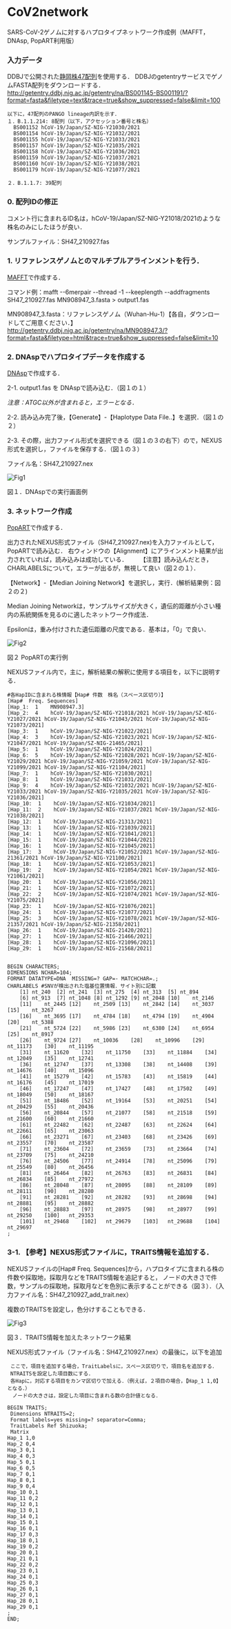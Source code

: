# CoV2network

SARS-CoV-2ゲノムに対するハプロタイプネットワーク作成例（MAFFT，DNAsp, PopART利用版）

### 入力データ

DDBJで公開された[静岡株47配列](https://www.ddbj.nig.ac.jp/news/ja/2021-09-09_1.html)を使用する．
DDBJのgetentryサービスでゲノムFASTA配列をダウンロードする．
http://getentry.ddbj.nig.ac.jp/getentry/na/BS001145-BS001191/?format=fasta&filetype=text&trace=true&show_suppressed=false&limit=100
```
以下に，47配列のPANGO lineage内訳を示す．
１．B.1.1.214: 8配列（以下，アクセッション番号と株名）
  BS001152 hCoV-19/Japan/SZ-NIG-Y21030/2021
  BS001154 hCoV-19/Japan/SZ-NIG-Y21032/2021
  BS001155 hCoV-19/Japan/SZ-NIG-Y21033/2021
  BS001157 hCoV-19/Japan/SZ-NIG-Y21035/2021
  BS001158 hCoV-19/Japan/SZ-NIG-Y21036/2021
  BS001159 hCoV-19/Japan/SZ-NIG-Y21037/2021
  BS001160 hCoV-19/Japan/SZ-NIG-Y21038/2021
  BS001179 hCoV-19/Japan/SZ-NIG-Y21077/2021

２．B.1.1.7: 39配列
```
### 0. 配列IDの修正
 コメント行に含まれるID名は，hCoV-19/Japan/SZ-NIG-Y21018/2021のような株名のみにしたほうが良い．
 
 サンプルファイル：SH47_210927.fas
 
 
### 1. リファレンスゲノムとのマルチプルアラインメントを行う．
 [MAFFT](https://mafft.cbrc.jp/alignment/software/)で作成する．
 
 コマンド例：mafft --6merpair --thread -1 --keeplength --addfragments SH47_210927.fas MN908947_3.fasta > output1.fas

 MN908947_3.fasta：リファレンスゲノム（Wuhan-Hu-1）【各自，ダウンロードしてご用意ください．】
 http://getentry.ddbj.nig.ac.jp/getentry/na/MN908947.3/?format=fasta&filetype=html&trace=true&show_suppressed=false&limit=10

### 2. DNAspでハプロタイプデータを作成する
  [DNAsp](http://www.ub.edu/dnasp/)で作成する．

2-1. output1.fas を DNAspで読み込む．（図１の１）

*注意：ATGC以外が含まれると，エラーとなる．*

2-2. 読み込み完了後，【Generate】-【Haplotype Data File..】を選択．（図１の２）

2-3. その際，出力ファイル形式を選択できる（図１の３の右下）ので，NEXUS形式を選択し，ファイルを保存する．（図１の３）

ファイル名：SH47_210927.nex

![Fig1](https://user-images.githubusercontent.com/89957075/134689148-6e42e2a4-7ebd-4976-8432-cdae9668b70d.PNG)

図１．DNAspでの実行画面例

### 3. ネットワーク作成
   [PopART](http://popart.otago.ac.nz/index.shtml)で作成する．
   
   出力されたNEXUS形式ファイル（SH47_210927.nex)を入力ファイルとして，PopARTで読み込む．
   右ウィンドウの【Alignment】にアラインメント結果が出力されていれば，読み込みは成功している．
 　
  　【注意】読み込んだとき，CHARLABELSについて，エラーが出るが，無視して良い（図２の１）．
 
 【Network】-【Median Joining Network】を選択し，実行．(解析結果例：図２の２)
  
  Median Joining Networkは，サンプルサイズが大きく，遺伝的距離が小さい種内の系統関係を見るのに適したネットワーク作成法．
  
  Epsilonは，重み付けされた遺伝距離の尺度である．基本は，「0」で良い．
  
![Fig2](https://user-images.githubusercontent.com/89957075/134666234-d1ed8f60-1b90-4740-85d6-57a1ab267804.PNG)

図２ PopARTの実行例

NEXUSファイル内で，主に，解析結果の解釈に使用する項目を，以下に説明する．
```
#各HapIDに含まれる株情報【Hap# 件数　株名（スペース区切り）】
[Hap#  Freq. Sequences]
[Hap_1:  1    MN908947.3]
[Hap_2:  4    hCoV-19/Japan/SZ-NIG-Y21018/2021 hCoV-19/Japan/SZ-NIG-Y21027/2021 hCoV-19/Japan/SZ-NIG-Y21043/2021 hCoV-19/Japan/SZ-NIG-Y21073/2021]
[Hap_3:  1    hCoV-19/Japan/SZ-NIG-Y21022/2021]
[Hap_4:  3    hCoV-19/Japan/SZ-NIG-Y21023/2021 hCoV-19/Japan/SZ-NIG-Y21047/2021 hCoV-19/Japan/SZ-NIG-21465/2021]
[Hap_5:  1    hCoV-19/Japan/SZ-NIG-Y21024/2021]
[Hap_6:  5    hCoV-19/Japan/SZ-NIG-Y21028/2021 hCoV-19/Japan/SZ-NIG-Y21029/2021 hCoV-19/Japan/SZ-NIG-Y21059/2021 hCoV-19/Japan/SZ-NIG-Y21099/2021 hCoV-19/Japan/SZ-NIG-Y21104/2021]
[Hap_7:  1    hCoV-19/Japan/SZ-NIG-Y21030/2021]
[Hap_8:  1    hCoV-19/Japan/SZ-NIG-Y21031/2021]
[Hap_9:  4    hCoV-19/Japan/SZ-NIG-Y21032/2021 hCoV-19/Japan/SZ-NIG-Y21033/2021 hCoV-19/Japan/SZ-NIG-Y21035/2021 hCoV-19/Japan/SZ-NIG-Y21036/2021]
[Hap_10:  1    hCoV-19/Japan/SZ-NIG-Y21034/2021]
[Hap_11:  2    hCoV-19/Japan/SZ-NIG-Y21037/2021 hCoV-19/Japan/SZ-NIG-Y21038/2021]
[Hap_12:  1    hCoV-19/Japan/SZ-NIG-21313/2021]
[Hap_13:  1    hCoV-19/Japan/SZ-NIG-Y21039/2021]
[Hap_14:  1    hCoV-19/Japan/SZ-NIG-Y21041/2021]
[Hap_15:  1    hCoV-19/Japan/SZ-NIG-Y21044/2021]
[Hap_16:  1    hCoV-19/Japan/SZ-NIG-Y21045/2021]
[Hap_17:  3    hCoV-19/Japan/SZ-NIG-Y21052/2021 hCoV-19/Japan/SZ-NIG-21361/2021 hCoV-19/Japan/SZ-NIG-Y21100/2021]
[Hap_18:  1    hCoV-19/Japan/SZ-NIG-Y21053/2021]
[Hap_19:  2    hCoV-19/Japan/SZ-NIG-Y21054/2021 hCoV-19/Japan/SZ-NIG-Y21061/2021]
[Hap_20:  1    hCoV-19/Japan/SZ-NIG-Y21056/2021]
[Hap_21:  1    hCoV-19/Japan/SZ-NIG-Y21072/2021]
[Hap_22:  2    hCoV-19/Japan/SZ-NIG-Y21074/2021 hCoV-19/Japan/SZ-NIG-Y21075/2021]
[Hap_23:  1    hCoV-19/Japan/SZ-NIG-Y21076/2021]
[Hap_24:  1    hCoV-19/Japan/SZ-NIG-Y21077/2021]
[Hap_25:  3    hCoV-19/Japan/SZ-NIG-Y21078/2021 hCoV-19/Japan/SZ-NIG-21357/2021 hCoV-19/Japan/SZ-NIG-21358/2021]
[Hap_26:  1    hCoV-19/Japan/SZ-NIG-21420/2021]
[Hap_27:  1    hCoV-19/Japan/SZ-NIG-21466/2021]
[Hap_28:  1    hCoV-19/Japan/SZ-NIG-Y21096/2021]
[Hap_29:  1    hCoV-19/Japan/SZ-NIG-21568/2021]


BEGIN CHARACTERS;
DIMENSIONS NCHAR=104;
FORMAT DATATYPE=DNA  MISSING=? GAP=- MATCHCHAR=.;
CHARLABELS #SNVが検出された塩基位置情報．サイト別に記載
	[1]	nt_240	[2]	nt_241	[3]	nt_275	[4]	nt_313	[5]	nt_894
	[6]	nt_913	[7]	nt_1048	[8]	nt_1292	[9]	nt_2048	[10]	nt_2146
	[11]	nt_2445	[12]	nt_2509	[13]	nt_2842	[14]	nt_3037	[15]	nt_3267
	[16]	nt_3695	[17]	nt_4784	[18]	nt_4794	[19]	nt_4904	[20]	nt_5388
	[21]	nt_5724	[22]	nt_5986	[23]	nt_6380	[24]	nt_6954	[25]	nt_8917
	[26]	nt_9724	[27]	nt_10036	[28]	nt_10996	[29]	nt_11173	[30]	nt_11195
	[31]	nt_11620	[32]	nt_11750	[33]	nt_11884	[34]	nt_12049	[35]	nt_12741
	[36]	nt_12747	[37]	nt_13308	[38]	nt_14408	[39]	nt_14676	[40]	nt_15096
	[41]	nt_15279	[42]	nt_15783	[43]	nt_15819	[44]	nt_16176	[45]	nt_17019
	[46]	nt_17247	[47]	nt_17427	[48]	nt_17502	[49]	nt_18049	[50]	nt_18167
	[51]	nt_18486	[52]	nt_19164	[53]	nt_20251	[54]	nt_20429	[55]	nt_20436
	[56]	nt_20844	[57]	nt_21077	[58]	nt_21518	[59]	nt_21600	[60]	nt_21660
	[61]	nt_22482	[62]	nt_22487	[63]	nt_22624	[64]	nt_22661	[65]	nt_23063
	[66]	nt_23271	[67]	nt_23403	[68]	nt_23426	[69]	nt_23557	[70]	nt_23587
	[71]	nt_23604	[72]	nt_23659	[73]	nt_23664	[74]	nt_23709	[75]	nt_24210
	[76]	nt_24506	[77]	nt_24914	[78]	nt_25096	[79]	nt_25549	[80]	nt_26456
	[81]	nt_26464	[82]	nt_26763	[83]	nt_26831	[84]	nt_26834	[85]	nt_27972
	[86]	nt_28048	[87]	nt_28095	[88]	nt_28109	[89]	nt_28111	[90]	nt_28280
	[91]	nt_28281	[92]	nt_28282	[93]	nt_28698	[94]	nt_28881	[95]	nt_28882
	[96]	nt_28883	[97]	nt_28975	[98]	nt_28977	[99]	nt_29250	[100]	nt_29353
	[101]	nt_29468	[102]	nt_29679	[103]	nt_29688	[104]	nt_29697
;
```

### 3-1. 【参考】NEXUS形式ファイルに，TRAITS情報を追加する．
 
  NEXUSファイルの[Hap#  Freq. Sequences]から，ハプロタイプに含まれる株の件数や採取地，採取月などをTRAITS情報を追記すると，
  ノードの大きさで件数，サンプルの採取地，採取月などを色別に表示することができる（図３）．（入力ファイル名：SH47_210927_add_trait.nex）
  
  複数のTRAITSを設定し，色分けすることもできる．

![Fig3](https://user-images.githubusercontent.com/89957075/134686954-44680b80-b1b6-462e-97fc-f488c953ce10.png)

図３．TRAITS情報を加えたネットワーク結果
 
  NEXUS形式ファイル（ファイル名：SH47_210927.nex）の最後に，以下を追加
 
 
 ```
  ここで，項目を追加する場合，TraitLabelsに，スペース区切りで，項目名を追加する．
  NTRAITSを設定した項目数にする．
  各Hapに，対応する項目をカンマ区切りで加える．（例えば，２項目の場合，【Hap_1 1,0】となる．）
　ノードの大きさは，設定した項目に含まれる数の合計値となる．

 BEGIN TRAITS;
  Dimensions NTRAITS=2;
  Format labels=yes missing=? separator=Comma;
  TraitLabels Ref Shizuoka;
  Matrix
Hap_1 1,0
Hap_2 0,4
Hap_3 0,1
Hap_4 0,3
Hap_5 0,1
Hap_6 0,5
Hap_7 0,1
Hap_8 0,1
Hap_9 0,4
Hap_10 0,1
Hap_11 0,2
Hap_12 0,1
Hap_13 0,1
Hap_14 0,1
Hap_15 0,1
Hap_16 0,1
Hap_17 0,3
Hap_18 0,1
Hap_19 0,2
Hap_20 0,1
Hap_21 0,1
Hap_22 0,2
Hap_23 0,1
Hap_24 0,1
Hap_25 0,3
Hap_26 0,1
Hap_27 0,1
Hap_28 0,1
Hap_29 0,1
;
END;
 ```
